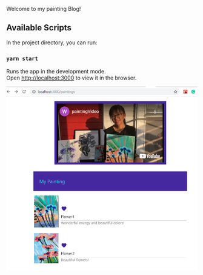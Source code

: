 Welcome to my painting Blog!

## Available Scripts

In the project directory, you can run:

### `yarn start`

Runs the app in the development mode.\
Open [http://localhost:3000](http://localhost:3000) to view it in the browser.

![image](https://github.com/TaoWenting/paintingblog-client/blob/main/client.png)




